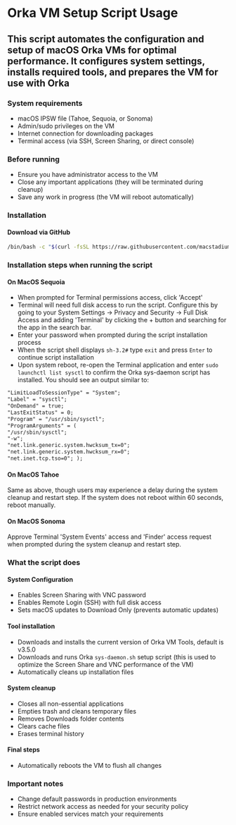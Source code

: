 # Orka VM Setup Script Usage

## This script automates the configuration and setup of macOS Orka VMs for optimal performance. It configures system settings, installs required tools, and prepares the VM for use with Orka

### System requirements

- macOS IPSW file (Tahoe, Sequoia, or Sonoma)
- Admin/sudo privileges on the VM
- Internet connection for downloading packages
- Terminal access (via SSH, Screen Sharing, or direct console)

### Before running

- Ensure you have administrator access to the VM
- Close any important applications (they will be terminated during cleanup)
- Save any work in progress (the VM will reboot automatically)

### Installation

#### Download via GitHub

```bash
/bin/bash -c "$(curl -fsSL https://raw.githubusercontent.com/macstadium/orka-images/setup/setup.sh)"
```

### Installation steps when running the script

#### On MacOS Sequoia

- When prompted for Terminal permissions access, click 'Accept'
- Terminal will need full disk access to run the script. Configure this by going to your System Settings -> Privacy and Security -> Full Disk Access and adding 'Terminal' by clicking the + button and searching for the app in the search bar.
- Enter your password when prompted during the script installation process
- When the script shell displays `sh-3.2#` type `exit` and press `Enter` to continue script installation
- Upon system reboot, re-open the Terminal application and enter `sudo launchctl list sysctl` to confirm the Orka sys-daemon script has installed. You should see an output similar to:

```markdown
"LimitLoadToSessionType" = "System";
"Label" = "sysctl";
"OnDemand" = true;
"LastExitStatus" = 0;
"Program" = "/usr/sbin/sysctl";
"ProgramArguments" = (
"/usr/sbin/sysctl";
"-w";
"net.link.generic.system.hwcksum_tx=0";
"net.link.generic.system.hwcksum_rx=0";
"net.inet.tcp.tso=0"; );
```

#### On MacOS Tahoe

Same as above, though users may experience a delay during the system cleanup and restart step. If the system does not reboot within 60 seconds, reboot manually.

#### On MacOS Sonoma

Approve Terminal 'System Events' access and 'Finder' access request when prompted during the system cleanup and restart step.

### What the script does

#### System Configuration

- Enables Screen Sharing with VNC password
- Enables Remote Login (SSH) with full disk access
- Sets macOS updates to Download Only (prevents automatic updates)

#### Tool installation

- Downloads and installs the current version of Orka VM Tools, default is v3.5.0
- Downloads and runs Orka `sys-daemon.sh` setup script (this is used to optimize the Screen Share and VNC performance of the VM)
- Automatically cleans up installation files

#### System cleanup

- Closes all non-essential applications
- Empties trash and cleans temporary files
- Removes Downloads folder contents
- Clears cache files
- Erases terminal history

#### Final steps

- Automatically reboots the VM to flush all changes

### Important notes

- Change default passwords in production environments
- Restrict network access as needed for your security policy
- Ensure enabled services match your requirements
